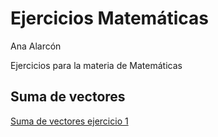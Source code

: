 # Ejercicios Matemáticas
Ana Alarcón

Ejercicios para la materia de Matemáticas


## Suma de vectores

[Suma de vectores ejercicio 1](https://www.opinionstage.com/ana-alarcon/suma-de-vectores)

